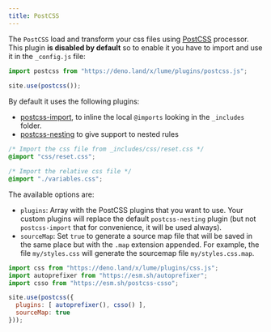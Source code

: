 ```yaml
---
title: PostCSS
---
```


The `PostCSS` load and transform your css files using [PostCSS](https://postcss.org/) processor. This plugin **is disabled by default** so to enable it you have to import and use it in the `_config.js` file:

```js
import postcss from "https://deno.land/x/lume/plugins/postcss.js";
  
site.use(postcss());
```

By default it uses the following plugins:

- [postcss-import](https://github.com/postcss/postcss-deno-import), to inline the local `@imports` looking in the `_includes` folder.
- [postcss-nesting](https://github.com/lumeland/postcss-nesting) to give support to nested rules

```css
/* Import the css file from _includes/css/reset.css */
@import "css/reset.css";

/* Import the relative css file */
@import "./variables.css";
```

The available options are:

- `plugins`: Array with the PostCSS plugins that you want to use. Your custom plugins will replace the default `postcss-nesting` plugin (but not `postcss-import` that for convenience, it will be used always).
- `sourceMap`: Set `true` to generate a source map file that will be saved in the same place but with the `.map` extension appended. For example, the file `my/styles.css` will generate the sourcemap file `my/styles.css.map`.

```js
import css from "https://deno.land/x/lume/plugins/css.js";
import autoprefixer from "https://esm.sh/autoprefixer";
import csso from "https://esm.sh/postcss-csso";

site.use(postcss({
  plugins: [ autoprefixer(), csso() ],
  sourceMap: true
}));
```
